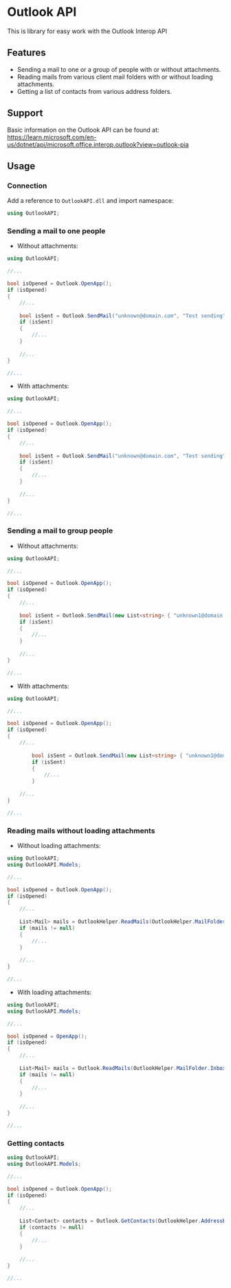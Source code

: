 # Outlook API

This is library for easy work with the Outlook Interop API

## Features

- Sending a mail to one or a group of people with or without attachments.
- Reading mails from various client mail folders with or without loading attachments.
- Getting a list of contacts from various address folders.

## Support

Basic information on the Outlook API can be found at: 
https://learn.microsoft.com/en-us/dotnet/api/microsoft.office.interop.outlook?view=outlook-pia

## Usage

### Connection

Add a reference to `OutlookAPI.dll` and import namespace:

```csharp
using OutlookAPI;
```

### Sending a mail to one people

- Without attachments:

```csharp
using OutlookAPI;

//...

bool isOpened = Outlook.OpenApp();
if (isOpened)
{
	//...
	
	bool isSent = Outlook.SendMail("unknown@domain.com", "Test sending", "This test mail");
	if (isSent)
	{
		//...
	}
	
	//...
}

//...
``` 

- With attachments:

```csharp
using OutlookAPI;

//...

bool isOpened = Outlook.OpenApp();
if (isOpened)
{
	//...
	
	bool isSent = Outlook.SendMail("unknown@domain.com", "Test sending", "This test mail", new List<string> { "‪C:\\Image.png" });
	if (isSent)
	{
		//...
	}
	
	//...
}

//...
```

### Sending a mail to group people

- Without attachments:

```csharp
using OutlookAPI;

//...

bool isOpened = Outlook.OpenApp();
if (isOpened)
{
	//...
	
	bool isSent = Outlook.SendMail(new List<string> { "unknown1@domain.com", "unknown2@domain.com" }, "Test sending", "This test mail");
	if (isSent)
	{
		//...
	}
	
	//...
}

//...
```

- With attachments:

```csharp
using OutlookAPI;

//...

bool isOpened = Outlook.OpenApp();
if (isOpened)
{
	//...
	
		bool isSent = Outlook.SendMail(new List<string> { "unknown1@domain.com", "unknown2@domain.com" }, "Test sending", "This test mail", new List<string> { "‪C:\\Image.png" });
		if (isSent)
		{
			//...
		}
	
	//...
}

//...
```

### Reading mails without loading attachments

- Without loading attachments:

```csharp
using OutlookAPI;
using OutlookAPI.Models;

//...

bool isOpened = Outlook.OpenApp();
if (isOpened)
{
	//...
	
	List<Mail> mails = OutlookHelper.ReadMails(OutlookHelper.MailFolder.Inbox);
	if (mails != null)
	{
		//...
	}
	
	//...
}

//...
```

- With loading attachments:

```csharp
using OutlookAPI;
using OutlookAPI.Models;

//...

bool isOpened = OpenApp();
if (isOpened)
{
	//...
	
	List<Mail> mails = Outlook.ReadMails(OutlookHelper.MailFolder.Inbox, "‪C:\\");
	if (mails != null)
	{
		//...
	}
	
	//...
}

//...
```

### Getting contacts

```csharp
using OutlookAPI;
using OutlookAPI.Models;

//...

bool isOpened = Outlook.OpenApp();
if (isOpened)
{
	//...
	
	List<Contact> contacts = Outlook.GetContacts(OutlookHelper.AddressBook.GlobalAddressList);
	if (contacts != null)
	{
		//...
	}
	
	//...
}

//...
```